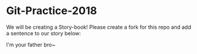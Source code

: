 # Git-Practice-2018
We will be creating a Story-book! Please create a fork for this repo and add a sentence to our story below:







I'm your father bro~



